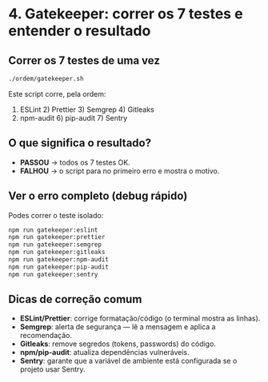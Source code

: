 # 4. Gatekeeper: correr os 7 testes e entender o resultado

## Correr os 7 testes de uma vez

```bash
./ordem/gatekeeper.sh
```

Este script corre, pela ordem:

1. ESLint 2) Prettier 3) Semgrep 4) Gitleaks
2. npm-audit 6) pip-audit 7) Sentry

## O que significa o resultado?

- **PASSOU** → todos os 7 testes OK.
- **FALHOU** → o script para no primeiro erro e mostra o motivo.

## Ver o erro completo (debug rápido)

Podes correr o teste isolado:

```bash
npm run gatekeeper:eslint
npm run gatekeeper:prettier
npm run gatekeeper:semgrep
npm run gatekeeper:gitleaks
npm run gatekeeper:npm-audit
npm run gatekeeper:pip-audit
npm run gatekeeper:sentry
```

## Dicas de correção comum

- **ESLint/Prettier**: corrige formatação/código (o terminal mostra as linhas).
- **Semgrep**: alerta de segurança — lê a mensagem e aplica a recomendação.
- **Gitleaks**: remove segredos (tokens, passwords) do código.
- **npm/pip-audit**: atualiza dependências vulneráveis.
- **Sentry**: garante que a variável de ambiente está configurada se o projeto usar Sentry.

